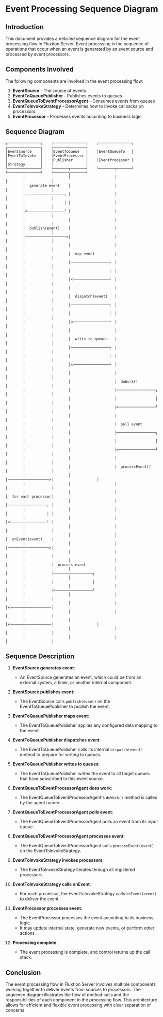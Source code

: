 # Event Processing Sequence Diagram

## Introduction

This document provides a detailed sequence diagram for the event processing flow in Fluxtion Server. Event processing is the sequence of operations that occur when an event is generated by an event source and processed by event processors.

## Components Involved

The following components are involved in the event processing flow:

1. **EventSource** - The source of events
2. **EventToQueuePublisher** - Publishes events to queues
3. **EventQueueToEventProcessorAgent** - Consumes events from queues
4. **EventToInvokeStrategy** - Determines how to invoke callbacks on processors
5. **EventProcessor** - Processes events according to business logic

## Sequence Diagram

```
┌───────────────┐    ┌───────────────┐    ┌───────────────┐    ┌───────────────┐    ┌───────────────┐
│EventSource    │    │EventToQueue   │    │EventQueueTo   │    │EventToInvoke  │    │EventProcessor │
│               │    │Publisher      │    │EventProcessor │    │Strategy       │    │               │
└───────┬───────┘    └───────┬───────┘    └───────┬───────┘    └───────┬───────┘    └───────┬───────┘
        │                    │                    │                    │                    │
        │  generate event    │                    │                    │                    │
        │──────────────────┐ │                    │                    │                    │
        │                  │ │                    │                    │                    │
        │<─────────────────┘ │                    │                    │                    │
        │                    │                    │                    │                    │
        │  publish(event)    │                    │                    │                    │
        │───────────────────>│                    │                    │                    │
        │                    │                    │                    │                    │
        │                    │  map event         │                    │                    │
        │                    │──────────────────┐ │                    │                    │
        │                    │                  │ │                    │                    │
        │                    │<─────────────────┘ │                    │                    │
        │                    │                    │                    │                    │
        │                    │  dispatch(event)   │                    │                    │
        │                    │──────────────────┐ │                    │                    │
        │                    │                  │ │                    │                    │
        │                    │<─────────────────┘ │                    │                    │
        │                    │                    │                    │                    │
        │                    │  write to queues   │                    │                    │
        │                    │──────────────────┐ │                    │                    │
        │                    │                  │ │                    │                    │
        │                    │<─────────────────┘ │                    │                    │
        │                    │                    │                    │                    │
        │                    │                    │  doWork()          │                    │
        │                    │                    │──────────────────┐ │                    │
        │                    │                    │                  │ │                    │
        │                    │                    │<─────────────────┘ │                    │
        │                    │                    │                    │                    │
        │                    │                    │  poll event        │                    │
        │                    │                    │──────────────────┐ │                    │
        │                    │                    │                  │ │                    │
        │                    │                    │<─────────────────┘ │                    │
        │                    │                    │                    │                    │
        │                    │                    │  processEvent()    │                    │
        │                    │                    │───────────────────>│                    │
        │                    │                    │                    │                    │
        │                    │                    │                    │  for each processor│
        │                    │                    │                    │──────────────────┐ │
        │                    │                    │                    │                  │ │
        │                    │                    │                    │<─────────────────┘ │
        │                    │                    │                    │                    │
        │                    │                    │                    │  onEvent(event)    │
        │                    │                    │                    │───────────────────>│
        │                    │                    │                    │                    │
        │                    │                    │                    │                    │  process event
        │                    │                    │                    │                    │──────────────────┐
        │                    │                    │                    │                    │                  │
        │                    │                    │                    │                    │<─────────────────┘
        │                    │                    │                    │                    │
        │                    │                    │                    │<───────────────────│
        │                    │                    │                    │                    │
        │                    │                    │<───────────────────│                    │
        │                    │                    │                    │                    │
        │                    │                    │                    │                    │
```

## Sequence Description

1. **EventSource generates event**:
   - An EventSource generates an event, which could be from an external system, a timer, or another internal component.

2. **EventSource publishes event**:
   - The EventSource calls `publish(event)` on the EventToQueuePublisher to publish the event.

3. **EventToQueuePublisher maps event**:
   - The EventToQueuePublisher applies any configured data mapping to the event.

4. **EventToQueuePublisher dispatches event**:
   - The EventToQueuePublisher calls its internal `dispatch(event)` method to prepare for writing to queues.

5. **EventToQueuePublisher writes to queues**:
   - The EventToQueuePublisher writes the event to all target queues that have subscribed to this event source.

6. **EventQueueToEventProcessorAgent does work**:
   - The EventQueueToEventProcessorAgent's `doWork()` method is called by the agent runner.

7. **EventQueueToEventProcessorAgent polls event**:
   - The EventQueueToEventProcessorAgent polls an event from its input queue.

8. **EventQueueToEventProcessorAgent processes event**:
   - The EventQueueToEventProcessorAgent calls `processEvent(event)` on the EventToInvokeStrategy.

9. **EventToInvokeStrategy invokes processors**:
   - The EventToInvokeStrategy iterates through all registered processors.

10. **EventToInvokeStrategy calls onEvent**:
    - For each processor, the EventToInvokeStrategy calls `onEvent(event)` to deliver the event.

11. **EventProcessor processes event**:
    - The EventProcessor processes the event according to its business logic.
    - It may update internal state, generate new events, or perform other actions.

12. **Processing complete**:
    - The event processing is complete, and control returns up the call stack.

## Conclusion

The event processing flow in Fluxtion Server involves multiple components working together to deliver events from sources to processors. The sequence diagram illustrates the flow of method calls and the responsibilities of each component in the processing flow. This architecture allows for efficient and flexible event processing with clear separation of concerns.